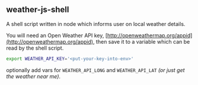 ## weather-js-shell
A shell script written in node which informs user on local weather details.

You will need an Open Weather API key, [http://openweathermap.org/appid](http://openweathermap.org/appid), then save it to a variable which can be read by the shell script.
```bash
export WEATHER_API_KEY='<put-your-key-into-env>'
```

optionally add vars for `WEATHER_API_LONG` and `WEATHER_API_LAT` *(or just get the weather near me)*.
